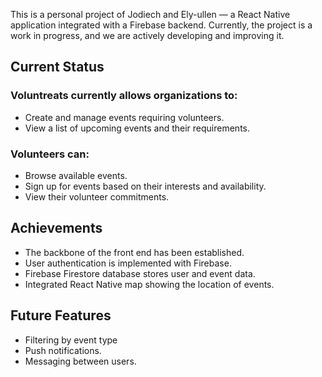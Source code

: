 This is a personal project of Jodiech and Ely-ullen — a React Native application integrated with a Firebase backend. Currently, the project is a work in progress, and we are actively developing and improving it.

## Current Status

### Voluntreats currently allows organizations to:

- Create and manage events requiring volunteers.
- View a list of upcoming events and their requirements.

### Volunteers can:

- Browse available events.
- Sign up for events based on their interests and availability.
- View their volunteer commitments.

## Achievements

- The backbone of the front end has been established.
- User authentication is implemented with Firebase.
- Firebase Firestore database stores user and event data.
- Integrated React Native map showing the location of events.

## Future Features

- Filtering by event type
- Push notifications.
- Messaging between users.
